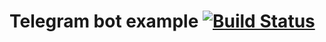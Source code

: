 # Telegram bot example  [![Build Status](https://travis-ci.org/forcemax/botexample.svg?branch=master)](https://travis-ci.org/forcemax/botexample)


